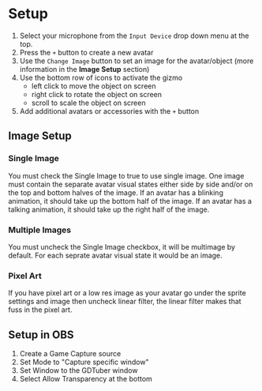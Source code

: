 # Setup

1. Select your microphone from the `Input Device` drop down menu at the top.
3. Press the `+` button to create a new avatar
4. Use the `Change Image` button to set an image for the avatar/object (more information in the **Image Setup** section)
6. Use the bottom row of icons to activate the gizmo
    - left click to move the object on screen
    - right click to rotate the object on screen
    - scroll to scale the object on screen
8. Add additional avatars or accessories with the `+` button

## Image Setup

### Single Image

You must check the Single Image to true to use single image. One image must contain the separate avatar visual states either side by side and/or on the top and bottom halves of the image. If an avatar has a blinking animation, it should take up the bottom half of the image. If an avatar has a talking animation, it should take up the right half of the image.

### Multiple Images

You must uncheck the Single Image checkbox, it will be multimage by default. For each seprate avatar visual state it would be an image.

### Pixel Art

If you have pixel art or a low res image as your avatar go under the sprite settings and image then uncheck linear filter, the linear filter makes that fuss in the pixel art.

## Setup in OBS

1. Create a Game Capture source
2. Set Mode to "Capture specific window"
3. Set Window to the GDTuber window
4. Select Allow Transparency at the bottom
